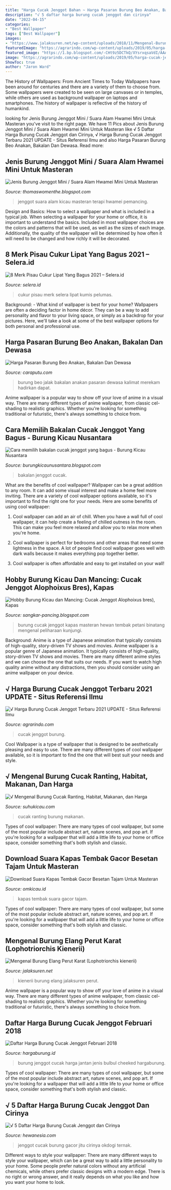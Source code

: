 ```yaml
---
title: "Harga Cucak Jenggot Bahan ~ Harga Pasaran Burung Beo Anakan, Bakalan Dan Dewasa"
description: "√ 5 daftar harga burung cucak jenggot dan cirinya"
date: "2022-04-15"
categories:
- "Best Wallpaper"
tags: ["Best Wallpaper"]
images:
- "https://www.jalaksuren.net/wp-content/uploads/2018/11/Mengenal-Burung-Elang-Perut-Karat-Lophotriorchis-kienerii.png"
featuredImage: "https://agrarindo.com/wp-content/uploads/2019/05/harga-cucak-jenggot.png"
featured_image: "https://1.bp.blogspot.com/-CHt9z5DCTkQ/XYsrxqsaVdI/AAAAAAAATO0/eiUKlVyjlQkd0bltqqHSy6OUImS4OU7zACLcBGAsYHQ/s1600/Burung%2BBeo.jpg"
image: "https://agrarindo.com/wp-content/uploads/2019/05/harga-cucak-jenggot.png"
ShowToc: true
author: "Jaron Ward"
---
```



The History of Wallpapers: From Ancient Times to Today
Wallpapers have been around for centuries and there are a variety of them to choose from. Some wallpapers were created to be seen on large canvases or in temples, while others are used as background wallpaper on laptops and smartphones. The history of wallpaper is reflective of the history of humankind.

	

		
looking for Jenis Burung Jenggot Mini / Suara Alam Hwamei Mini Untuk Masteran you've visit to the right page. We have 11 Pics about Jenis Burung Jenggot Mini / Suara Alam Hwamei Mini Untuk Masteran like √ 5 Daftar Harga Burung Cucak Jenggot dan Cirinya, √ Harga Burung Cucak Jenggot Terbaru 2021 UPDATE - Situs Referensi Ilmu and also Harga Pasaran Burung Beo Anakan, Bakalan Dan Dewasa. Read more:
		
    
## Jenis Burung Jenggot Mini / Suara Alam Hwamei Mini Untuk Masteran

<img loading=lazy src="https://ytimg.googleusercontent.com/vi/rA0YX_lY88A/mqdefault.jpg" onerror="this.onerror=null;this.src='https://tse2.mm.bing.net/th?id=OIP.3boHYjUtrUuDaUBlgIda0gAAAA&amp;pid=15.1';" alt="Jenis Burung Jenggot Mini / Suara Alam Hwamei Mini Untuk Masteran">

_Source: thomaswomenthe.blogspot.com_

>jenggot suara alam kicau masteran terapi hwamei pemancing. 

	

Design and Basics: How to select a wallpaper and what is included in a typical job.
When selecting a wallpaper for your home or office, it is important to understand the basics. Included in most wallpaper choices are the colors and patterns that will be used, as well as the sizes of each image. Additionally, the quality of the wallpaper will be determined by how often it will need to be changed and how richly it will be decorated.

    
## 8 Merk Pisau Cukur Lipat Yang Bagus 2021 – Selera.id

<img loading=lazy src="https://www.selera.id/wp-content/uploads/2020/11/Merk-Pisau-Cukur-Lipat-Yang-Bagus-1-768x768.jpg" onerror="this.onerror=null;this.src='https://tse2.mm.bing.net/th?id=OIP.BAK2KxdIqVLq2GJUboW29gHaHa&amp;pid=15.1';" alt="8 Merk Pisau Cukur Lipat Yang Bagus 2021 – Selera.id">

_Source: selera.id_

>cukur pisau merk selera lipat kumis pelumas. 

	

Background: - What kind of wallpaper is best for your home?
Wallpapers are often a deciding factor in home décor. They can be a way to add personality and flavor to your living space, or simply as a backdrop for your pictures. Here, we'll take a look at some of the best wallpaper options for both personal and professional use.

    
## Harga Pasaran Burung Beo Anakan, Bakalan Dan Dewasa

<img loading=lazy src="https://1.bp.blogspot.com/-CHt9z5DCTkQ/XYsrxqsaVdI/AAAAAAAATO0/eiUKlVyjlQkd0bltqqHSy6OUImS4OU7zACLcBGAsYHQ/s1600/Burung%2BBeo.jpg" onerror="this.onerror=null;this.src='https://tse2.mm.bing.net/th?id=OIP.f8tw3YanFAqPz-WbJmbZnAHaEK&amp;pid=15.1';" alt="Harga Pasaran Burung Beo Anakan, Bakalan Dan Dewasa">

_Source: caraputu.com_

>burung beo jalak bakalan anakan pasaran dewasa kalimat merekam hadirkan dapat. 

	

Anime wallpaper is a popular way to show off your love of anime in a visual way. There are many different types of anime wallpaper, from classic cel-shading to realistic graphics. Whether you're looking for something traditional or futuristic, there's always something to choice from.

    
## Cara Memilih Bakalan Cucak Jenggot Yang Bagus - Burung Kicau Nusantara

<img loading=lazy src="https://2.bp.blogspot.com/-Va11LKwp2FU/VHSRZqgPzKI/AAAAAAAABRw/xMt7YEz9i-U/s1600/bakalan%2Bcucak%2Bjenggot%2Byang%2Bbagus.jpg" onerror="this.onerror=null;this.src='https://tse3.mm.bing.net/th?id=OIP.0fBJ_dwJLX6HNOZXyhB8mgAAAA&amp;pid=15.1';" alt="Cara memilih bakalan cucak jenggot yang bagus - Burung Kicau Nusantara">

_Source: burungkicaunusantara.blogspot.com_

>bakalan jenggot cucak. 

	

What are the benefits of cool wallpaper?
Wallpaper can be a great addition to any room. It can add some visual interest and make a home feel more inviting. There are a variety of cool wallpaper options available, so it's important to find the right one for your needs. Here are some benefits of using cool wallpaper: 
1. Cool wallpaper can add an air of chill. When you have a wall full of cool wallpaper, it can help create a feeling of chilled outness in the room. This can make you feel more relaxed and allow you to relax more when you're home. 

2. Cool wallpaper is perfect for bedrooms and other areas that need some lightness in the space. A lot of people find cool wallpaper goes well with dark walls because it makes everything pop together better. 

3. Cool wallpaper is often affordable and easy to get installed on your wall!

    
## Hobby Burung Kicau Dan Mancing: Cucak Jenggot Alophoixus Bres), Kapas

<img loading=lazy src="http://3.bp.blogspot.com/-tZ-TqdVe1jI/UEcJXlmO7tI/AAAAAAAAAFw/yomGzaJHRvk/s1600/Cucak-jenggot1.jpg" onerror="this.onerror=null;this.src='https://tse2.mm.bing.net/th?id=OIP.Xf_aaeeS2xSv1kPFKOrj-wHaFW&amp;pid=15.1';" alt="Hobby Burung Kicau dan Mancing: Cucak Jenggot Alophoixus bres), Kapas">

_Source: sangkar-pancing.blogspot.com_

>burung cucak jenggot kapas masteran hewan tembak petani binatang mengenal peliharaan kunjungi. 

	

Background: Anime is a type of Japanese animation that typically consists of high-quality, story-driven TV shows and movies.
Anime wallpaper is a popular genre of Japanese animation. It typically consists of high-quality, story-driven TV shows and movies. There are many different anime styles and we can choose the one that suits our needs. If you want to watch high quality anime without any distractions, then you should consider using an anime wallpaper on your device.

    
## √ Harga Burung Cucak Jenggot Terbaru 2021 UPDATE - Situs Referensi Ilmu

<img loading=lazy src="https://agrarindo.com/wp-content/uploads/2019/05/harga-cucak-jenggot.png" onerror="this.onerror=null;this.src='https://tse3.mm.bing.net/th?id=OIP.dUMiKzcgGLWqGdc7NqJmggHaEw&amp;pid=15.1';" alt="√ Harga Burung Cucak Jenggot Terbaru 2021 UPDATE - Situs Referensi Ilmu">

_Source: agrarindo.com_

>cucak jenggot burung. 

	

Cool Wallpaper is a type of wallpaper that is designed to be aesthetically pleasing and easy to use. There are many different types of cool wallpaper available, so it is important to find the one that will best suit your needs and style.

    
## √ Mengenal Burung Cucak Ranting, Habitat, Makanan, Dan Harga

<img loading=lazy src="https://suhukicau.com/wp-content/uploads/2020/04/cucak-ranting-betina.jpg" onerror="this.onerror=null;this.src='https://tse3.mm.bing.net/th?id=OIP.OHtawDFk17qVDTD1SybVUgHaGW&amp;pid=15.1';" alt="√ Mengenal Burung Cucak Ranting, Habitat, Makanan, dan Harga">

_Source: suhukicau.com_

>cucak ranting burung makanan. 

	

Types of cool wallpaper:
There are many types of cool wallpaper, but some of the most popular include abstract art, nature scenes, and pop art. If you're looking for a wallpaper that will add a little life to your home or office space, consider something that's both stylish and classic.

    
## Download Suara Kapas Tembak Gacor Besetan Tajam Untuk Masteran

<img loading=lazy src="https://omkicau.id/wp-content/uploads/2020/09/kapas-tembak-gacor.jpg" onerror="this.onerror=null;this.src='https://tse4.mm.bing.net/th?id=OIP.x4b2OxBgMCjjeYYZhrV-4wHaHD&amp;pid=15.1';" alt="Download Suara Kapas Tembak Gacor Besetan Tajam Untuk Masteran">

_Source: omkicau.id_

>kapas tembak suara gacor tajam. 

	

Types of cool wallpaper:
There are many types of cool wallpaper, but some of the most popular include abstract art, nature scenes, and pop art. If you're looking for a wallpaper that will add a little life to your home or office space, consider something that's both stylish and classic.

    
## Mengenal Burung Elang Perut Karat (Lophotriorchis Kienerii)

<img loading=lazy src="https://www.jalaksuren.net/wp-content/uploads/2018/11/Mengenal-Burung-Elang-Perut-Karat-Lophotriorchis-kienerii.png" onerror="this.onerror=null;this.src='https://tse4.mm.bing.net/th?id=OIP.f8JUoUsm-5vOOgcSwmjn1AHaEg&amp;pid=15.1';" alt="Mengenal Burung Elang Perut Karat (Lophotriorchis kienerii)">

_Source: jalaksuren.net_

>kienerii burung elang jalaksuren perut. 

	

Anime wallpaper is a popular way to show off your love of anime in a visual way. There are many different types of anime wallpaper, from classic cel-shading to realistic graphics. Whether you're looking for something traditional or futuristic, there's always something to choice from.

    
## Daftar Harga Burung Cucak Jenggot Februari 2018

<img loading=lazy src="http://hargaburung.id/wp-content/uploads/2017/09/Gambar-Burung-Cucak-Jenggot-Jantan.jpg" onerror="this.onerror=null;this.src='https://tse4.mm.bing.net/th?id=OIP._BrhVtzUVNXA1L0fggbUKgHaFO&amp;pid=15.1';" alt="Daftar Harga Burung Cucak Jenggot Februari 2018">

_Source: hargaburung.id_

>burung jenggot cucak harga jantan jenis bulbul cheeked hargaburung. 

	

Types of cool wallpaper:
There are many types of cool wallpaper, but some of the most popular include abstract art, nature scenes, and pop art. If you're looking for a wallpaper that will add a little life to your home or office space, consider something that's both stylish and classic.

    
## √ 5 Daftar Harga Burung Cucak Jenggot Dan Cirinya

<img loading=lazy src="https://hewanesia.com/wp-content/uploads/2020/03/harga-burung-cucak-jenggot.jpg" onerror="this.onerror=null;this.src='https://tse3.mm.bing.net/th?id=OIP.Dfe3gpEgyOSjyGtl0XnOpgHaFj&amp;pid=15.1';" alt="√ 5 Daftar Harga Burung Cucak Jenggot dan Cirinya">

_Source: hewanesia.com_

>jenggot cucak burung gacor jitu cirinya okdogi ternak. 

	

Different ways to style your wallpaper:
There are many different ways to style your wallpaper, which can be a great way to add a little personality to your home. Some people prefer natural colors without any artificial chemicals, while others prefer classic designs with a modern edge. There is no right or wrong answer, and it really depends on what you like and how you want your home to look.

